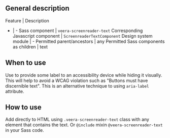 ## General description

Feature | Description
- | -
Sass component | `veera-screenreader-text`
Corresponding Javascript component | `ScreenreaderTextComponent`
Design system module | -
Permitted parent/ancestors | any
Permitted Sass components as children | text

## When to use

Use to provide some label to an accessibility device while hiding it visually. This will help to avoid a WCAG violation such as "Buttons must have discernible text". This is an alternative technique to using `aria-label` attribute.

## How to use

Add directly to HTML using `.veera-screenreader-text` class with any element that contains the text. Or `@include` mixin `@veera-screenreader-text` in your Sass code.